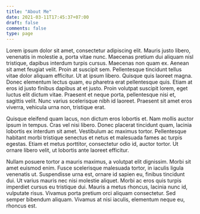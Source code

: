 ```yaml
---
title: "About Me"
date: 2021-03-11T17:45:37+07:00
draft: false
comments: false 
type: page
---
```


Lorem ipsum dolor sit amet, consectetur adipiscing elit. Mauris justo libero, venenatis in molestie a, porta vitae nunc. Maecenas pretium dui aliquam nisl tristique, dapibus interdum turpis cursus. Maecenas non quam ex. Aenean sit amet feugiat velit. Proin at suscipit sem. Pellentesque tincidunt tellus vitae dolor aliquam efficitur. Ut at ipsum libero. Quisque quis laoreet magna. Donec elementum lectus quam, eu pharetra erat pellentesque quis. Etiam at eros id justo finibus dapibus at et justo. Proin volutpat suscipit lorem, eget luctus elit dictum vitae. Praesent et neque porta, pellentesque nisi et, sagittis velit. Nunc varius scelerisque nibh id laoreet. Praesent sit amet eros viverra, vehicula urna non, tristique erat.

Quisque eleifend quam lacus, non dictum eros lobortis et. Nam mollis auctor ipsum in tempus. Cras vel nisi libero. Donec placerat tincidunt quam, lacinia lobortis ex interdum sit amet. Vestibulum ac maximus tortor. Pellentesque habitant morbi tristique senectus et netus et malesuada fames ac turpis egestas. Etiam et metus porttitor, consectetur odio id, auctor tortor. Ut ornare libero velit, ut lobortis ante laoreet efficitur.

Nullam posuere tortor a mauris maximus, a volutpat elit dignissim. Morbi sit amet euismod enim. Fusce scelerisque malesuada tortor, in iaculis ligula venenatis ut. Suspendisse urna est, ornare id sapien eu, finibus tincidunt dui. Ut varius mauris nec nisi molestie aliquet. Morbi ac eros quis turpis imperdiet cursus eu tristique dui. Mauris a metus rhoncus, lacinia nunc id, vulputate risus. Vivamus porta pretium orci aliquam consectetur. Sed semper bibendum aliquam. Vivamus at nisi iaculis, elementum neque eu, rhoncus est. 